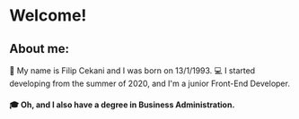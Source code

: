 # Welcome!
## About me:
:wave: My name is Filip Cekani and I was born on 13/1/1993.
:computer: I started developing from the summer of 2020, and I'm a junior Front-End Developer.
#### :mortar_board: Oh, and I also have a degree in Business Administration.